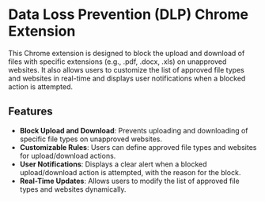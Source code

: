 # Data Loss Prevention (DLP) Chrome Extension

This Chrome extension is designed to block the upload and download of files with specific extensions (e.g., .pdf, .docx, .xls) on unapproved websites. It also allows users to customize the list of approved file types and websites in real-time and displays user notifications when a blocked action is attempted.

## Features

- **Block Upload and Download**: Prevents uploading and downloading of specific file types on unapproved websites.
- **Customizable Rules**: Users can define approved file types and websites for upload/download actions.
- **User Notifications**: Displays a clear alert when a blocked upload/download action is attempted, with the reason for the block.
- **Real-Time Updates**: Allows users to modify the list of approved file types and websites dynamically.


